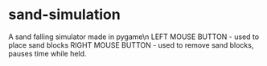 # sand-simulation
 A sand falling simulator made in pygame\n
 LEFT MOUSE BUTTON - used to place sand blocks
 RIGHT MOUSE BUTTON - used to remove sand blocks, pauses time while held.
